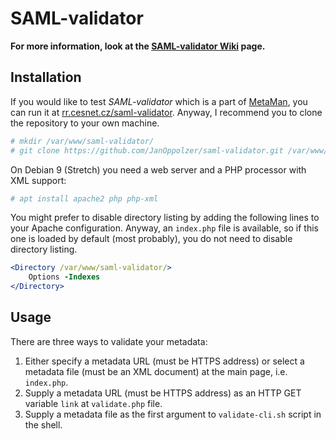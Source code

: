 # SAML-validator

**For more information, look at the [SAML-validator Wiki][] page.**

## Installation

If you would like to test *SAML-validator* which is a part of [MetaMan][], you can run it at [rr.cesnet.cz/saml-validator][]. Anyway, I recommend you to clone the repository to your own machine.

```bash
# mkdir /var/www/saml-validator/
# git clone https://github.com/JanOppolzer/saml-validator.git /var/www/saml-validator/
```

On Debian 9 (Stretch) you need a web server and a PHP processor with XML support:

```bash
# apt install apache2 php php-xml
```

You might prefer to disable directory listing by adding the following lines to your Apache configuration. Anyway, an `index.php` file is available, so if this one is loaded by default (most probably), you do not need to disable directory listing.

```apache
<Directory /var/www/saml-validator/>
    Options -Indexes
</Directory>
```

## Usage

There are three ways to validate your metadata:

1. Either specify a metadata URL (must be HTTPS address) or select a metadata file (must be an XML document) at the main page, i.e. `index.php`.
2. Supply a metadata URL (must be HTTPS address) as an HTTP GET variable `link` at `validate.php` file.
3. Supply a metadata file as the first argument to `validate-cli.sh` script in the shell.

[SAML-validator Wiki]: https://github.com/JanOppolzer/saml-validator/wiki
[MetaMan]: https://github.com/JanOppolzer/metaman
[rr.cesnet.cz/saml-validator]: https://rr.cesnet.cz/saml-validator/

